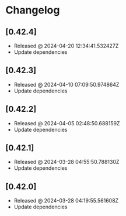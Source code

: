 # Changelog

## [0.42.4]

- Released @ 2024-04-20 12:34:41.532427Z
- Update dependencies

## [0.42.3]

- Released @ 2024-04-10 07:09:50.974864Z
- Update dependencies

## [0.42.2]

- Released @ 2024-04-05 02:48:50.688159Z
- Update dependencies

## [0.42.1]

- Released @ 2024-03-28 04:55:50.788130Z
- Update dependencies

## [0.42.0]

- Released @ 2024-03-28 04:19:55.561608Z
- Update dependencies
